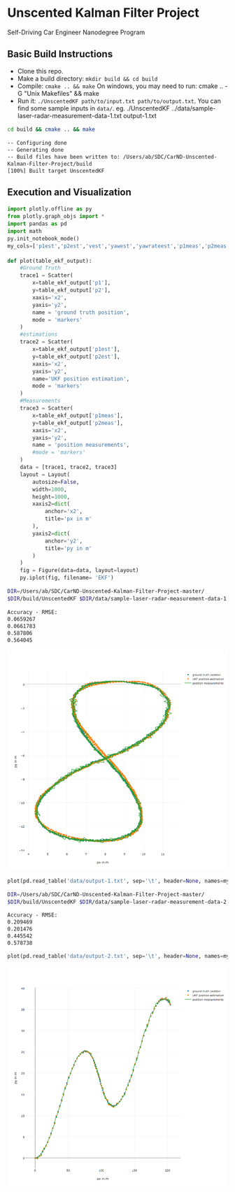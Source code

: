 
# Unscented Kalman Filter Project

Self-Driving Car Engineer Nanodegree Program
## Basic Build Instructions

- Clone this repo.
- Make a build directory: `mkdir build && cd build`
- Compile: `cmake .. && make`
    On windows, you may need to run: cmake .. -G "Unix Makefiles" && make
 - Run it: `./UnscentedKF path/to/input.txt path/to/output.txt`. You can find some sample inputs in `data/`.
    eg. ./UnscentedKF ../data/sample-laser-radar-measurement-data-1.txt output-1.txt


```bash
cd build && cmake .. && make
```
    -- Configuring done
    -- Generating done
    -- Build files have been written to: /Users/ab/SDC/CarND-Unscented-Kalman-Filter-Project/build
    [100%] Built target UnscentedKF

## Execution and Visualization


```python
import plotly.offline as py
from plotly.graph_objs import *
import pandas as pd
import math
py.init_notebook_mode()
my_cols=['p1est','p2est','vest','yawest','yawrateest','p1meas','p2meas','p1','p2','v1_gt','v2_gt', 'NIS']

def plot(table_ekf_output):
    #Ground Truth
    trace1 = Scatter(
        x=table_ekf_output['p1'],
        y=table_ekf_output['p2'],
        xaxis='x2',
        yaxis='y2',
        name = 'ground truth position',
        mode = 'markers'      
    )
    #estimations
    trace2 = Scatter(
        x=table_ekf_output['p1est'],
        y=table_ekf_output['p2est'],
        xaxis='x2',
        yaxis='y2',
        name='UKF position estimation',
        mode = 'markers'       
    )
    #Measurements
    trace3 = Scatter(
        x=table_ekf_output['p1meas'],
        y=table_ekf_output['p2meas'],
        xaxis='x2',
        yaxis='y2',
        name = 'position measurements',
        #mode = 'markers'
    )
    data = [trace1, trace2, trace3]
    layout = Layout(
        autosize=False,
        width=1000,
        height=1000,
        xaxis2=dict(
            anchor='x2',
            title='px in m'
        ),
        yaxis2=dict(
            anchor='y2',
            title='py in m'
        )
    )
    fig = Figure(data=data, layout=layout)
    py.iplot(fig, filename= 'EKF')
```

```bash
DIR=/Users/ab/SDC/CarND-Unscented-Kalman-Filter-Project-master/
$DIR/build/UnscentedKF $DIR/data/sample-laser-radar-measurement-data-1.txt $DIR/data/output-1.txt
```
    Accuracy - RMSE:
    0.0659267
    0.0661783
    0.587806
    0.564045

![Image](./Unknown-1)
```python
plot(pd.read_table('data/output-1.txt', sep='\t', header=None, names=my_cols, lineterminator='\n'))
```

```bash
DIR=/Users/ab/SDC/CarND-Unscented-Kalman-Filter-Project-master/
$DIR/build/UnscentedKF $DIR/data/sample-laser-radar-measurement-data-2.txt $DIR/data/output-2.txt
```
    Accuracy - RMSE:
    0.209469
    0.201476
    0.445542
    0.578738
```python
plot(pd.read_table('data/output-2.txt', sep='\t', header=None, names=my_cols, lineterminator='\n'))
```
![Image](Unknown-2)
